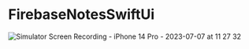 # FirebaseNotesSwiftUi
![Simulator Screen Recording - iPhone 14 Pro - 2023-07-07 at 11 27 32](https://github.com/gautamswostik/FirebaseNotesSwiftUi/assets/52479279/fb1a4b00-66dc-4271-8c3c-5df55f2ceecd)
